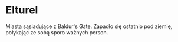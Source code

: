 # Elturel
Miasta sąsiadujące z Baldur's Gate. Zapadło się ostatnio pod ziemię, połykając ze sobą sporo ważnych person.